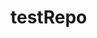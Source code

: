 <Head>
	<meta name='keywords' content='openstack deployment, openstack installation automation'>
	<meta name='description' content='150 words'>
	<meta name='subject' content='Test'>
	<meta name='copyright' content='NaveenJain company'>
	<meta name='robots' content='index,follow'>
	<meta name='revised' content='October 05, 2016'>
</Head>

# testRepo
